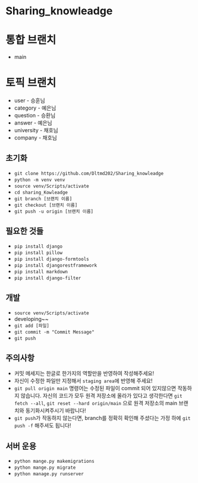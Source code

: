 # Sharing_knowleadge

# 통합 브랜치 
* main

# 토픽 브랜치
* user - 승훈님
* category - 예은님
* question - 승환님
* answer - 예은님
* university - 채호님
* company - 채호님

## 초기화
* `git clone https://github.com/Dltmd202/Sharing_knowleadge`
* `python -m venv venv`
* `source venv/Scripts/activate`
* `cd sharing_Kowleadge`  
* `git branch [브랜치 이름]`
* `git checkout [브랜치 이름]`
* `git push -u origin [브랜치 이름]`

## 필요한 것들
* `pip install django`
* `pip install pillow`
* `pip install django-formtools`
* `pip install djangorestframework`
* `pip install markdown`
* `pip install django-filter` 

  
## 개발
* `source venv/Scripts/activate`
* developing~~
* `git add [파일]`
* `git commit -m "Commit Message"`
* `git push`

## 주의사항
* 커밋 메세지는 한글로 한가지의 역할만을 반영하여 작성해주세요!
* 자신이 수정한 파일만 지정해서 `staging area`에 반영해 주세요!  
* `git pull origin main` 명령어는  수정된 파일이 commit 되어 있지않으면 작동하지
    않습니다. 자신의 코드가 모두 원격 저장소에 올라가 있다고 생각한다면 `git fetch --all`, `git reset --hard origin/main`
    으로 원격 저장소의 main 브랜치와 동기화시켜주시기 바랍니다!
* `git push`가 작동하지 않는다면, branch를 정확히 확인해 주셨다는 가정 하에 `git push -f` 해주셔도 됩니다!   

## 서버 운용
* `python mange.py makemigrations`
* `python mange.py migrate`
* `python manage.py runserver`